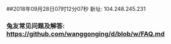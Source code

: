 ##2018年09月28日07时12分07秒 新址: 104.248.245.231
### 兔友常见问题及解答: https://github.com/wanggonging/d/blob/w/FAQ.md
